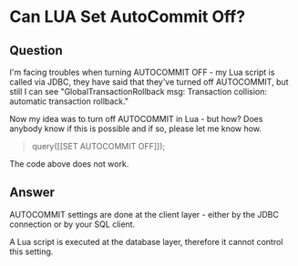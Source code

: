 # Can LUA Set AutoCommit Off?

## Question
I'm facing troubles when turning AUTOCOMMIT OFF - my Lua script is called via JDBC, they have said that they've turned off AUTOCOMMIT, but still I can see "GlobalTransactionRollback msg: Transaction collision: automatic transaction rollback."

Now my idea was to turn off AUTOCOMMIT in Lua - but how? Does anybody know if this is possible and if so, please let me know how.

> query([[SET AUTOCOMMIT OFF]]);

The code above does not work.

## Answer
AUTOCOMMIT settings are done at the client layer - either by the JDBC connection or by your SQL client.

A Lua script is executed at the database layer, therefore it cannot control this setting.
